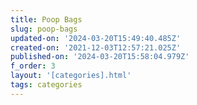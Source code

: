 ```yaml
---
title: Poop Bags
slug: poop-bags
updated-on: '2024-03-20T15:49:40.485Z'
created-on: '2021-12-03T12:57:21.025Z'
published-on: '2024-03-20T15:58:04.979Z'
f_order: 3
layout: '[categories].html'
tags: categories
---
```



